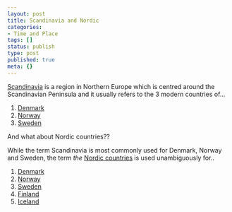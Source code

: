 ```yaml
---
layout: post
title: Scandinavia and Nordic
categories:
- Time and Place
tags: []
status: publish
type: post
published: true
meta: {}
---
```

<a href="http://en.wikipedia.org/wiki/Scandinavia">Scandinavia</a> is a region in Northern Europe which is centred around the Scandinavian Peninsula and it usually refers to the 3 modern countries of...
<ol>
	<li><a href="http://en.wikipedia.org/wiki/History_of_Denmark" title="History of Denmark">Denmark</a></li>
	<li><a href="http://en.wikipedia.org/wiki/History_of_Norway" title="History of Norway">Norway</a></li>
	<li><a href="http://en.wikipedia.org/wiki/History_of_Sweden" title="History of Sweden">Sweden</a></li>
</ol>
And what about Nordic countries??

While the term Scandinavia is most commonly used for Denmark, Norway and Sweden, the term <em>the</em> <a href="http://en.wikipedia.org/wiki/Nordic_countries" title="Nordic countries">Nordic countries</a> is used unambiguously for..
<ol>
	<li><a href="http://en.wikipedia.org/wiki/History_of_Denmark" title="History of Denmark">Denmark</a></li>
	<li><a href="http://en.wikipedia.org/wiki/History_of_Norway" title="History of Norway">Norway</a></li>
	<li><a href="http://en.wikipedia.org/wiki/History_of_Sweden" title="History of Sweden">Sweden</a></li>
	<li><a href="http://en.wikipedia.org/wiki/History_of_Finland" title="History of Finland">Finland</a></li>
	<li><a href="http://en.wikipedia.org/wiki/History_of_Iceland" title="History of Iceland">Iceland</a></li>
</ol>
